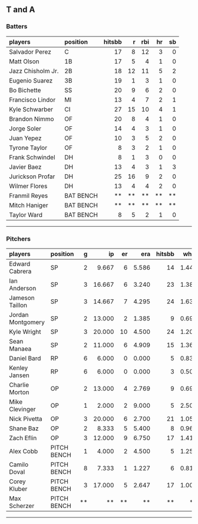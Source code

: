 ## T and A

### Batters

 
|players           |position  | hitsbb|  r| rbi| hr| sb| 
|:-----------------|:---------|------:|--:|---:|--:|--:| 
|Salvador Perez    |C         |     17|  8|  12|  3|  0| 
|Matt Olson        |1B        |     17|  5|   4|  1|  0| 
|Jazz Chisholm Jr. |2B        |     18| 12|  11|  5|  2| 
|Eugenio Suarez    |3B        |     19|  1|   3|  1|  0| 
|Bo Bichette       |SS        |     20|  9|   6|  2|  0| 
|Francisco Lindor  |MI        |     13|  4|   7|  2|  1| 
|Kyle Schwarber    |CI        |     27| 15|  10|  4|  1| 
|Brandon Nimmo     |OF        |     20|  8|   4|  1|  0| 
|Jorge Soler       |OF        |     14|  4|   3|  1|  0| 
|Juan Yepez        |OF        |     10|  3|   5|  2|  0| 
|Tyrone Taylor     |OF        |      8|  3|   2|  1|  0| 
|Frank Schwindel   |DH        |      8|  1|   3|  0|  0| 
|Javier Baez       |DH        |     13|  4|   3|  1|  3| 
|Jurickson Profar  |DH        |     25| 16|   9|  2|  0| 
|Wilmer Flores     |DH        |     13|  4|   4|  2|  0| 
|Franmil Reyes     |BAT BENCH |     **| **|  **| **| **| 
|Mitch Haniger     |BAT BENCH |     **| **|  **| **| **| 
|Taylor Ward       |BAT BENCH |      8|  5|   2|  1|  0| 


* * *

### Pitchers

 
|players           |position    |  g|     ip| er|   era| hitsbb|  whip| so|  w| sv| 
|:-----------------|:-----------|--:|------:|--:|-----:|------:|-----:|--:|--:|--:| 
|Edward Cabrera    |SP          |  2|  9.667|  6| 5.586|     14| 1.448|  6|  1|  0| 
|Ian Anderson      |SP          |  3| 16.667|  6| 3.240|     23| 1.380| 14|  2|  0| 
|Jameson Taillon   |SP          |  3| 14.667|  7| 4.295|     24| 1.636| 16|  2|  0| 
|Jordan Montgomery |SP          |  2| 13.000|  2| 1.385|      9| 0.692| 10|  2|  0| 
|Kyle Wright       |SP          |  3| 20.000| 10| 4.500|     24| 1.200| 22|  2|  0| 
|Sean Manaea       |SP          |  2| 11.000|  6| 4.909|     15| 1.364|  8|  1|  0| 
|Daniel Bard       |RP          |  6|  6.000|  0| 0.000|      5| 0.833|  8|  0|  3| 
|Kenley Jansen     |RP          |  6|  6.000|  0| 0.000|      3| 0.500|  8|  1|  4| 
|Charlie Morton    |OP          |  2| 13.000|  4| 2.769|      9| 0.692| 21|  0|  0| 
|Mike Clevinger    |OP          |  1|  2.000|  2| 9.000|      5| 2.500|  2|  0|  0| 
|Nick Pivetta      |OP          |  3| 20.000|  6| 2.700|     21| 1.050| 24|  2|  0| 
|Shane Baz         |OP          |  2|  8.333|  5| 5.400|      8| 0.960|  9|  0|  0| 
|Zach Eflin        |OP          |  3| 12.000|  9| 6.750|     17| 1.417|  8|  0|  0| 
|Alex Cobb         |PITCH BENCH |  1|  4.000|  2| 4.500|      5| 1.250|  2|  0|  0| 
|Camilo Doval      |PITCH BENCH |  8|  7.333|  1| 1.227|      6| 0.818| 11|  2|  3| 
|Corey Kluber      |PITCH BENCH |  3| 17.000|  5| 2.647|     17| 1.000| 14|  1|  0| 
|Max Scherzer      |PITCH BENCH | **|     **| **|    **|     **|    **| **| **| **| 


* * *


